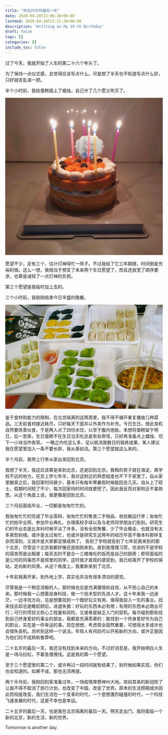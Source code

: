 ```yaml
---
title: "写在25岁的最后一天"
date: 2020-04-20T22:06:38+08:00
lastmod: 2020-04-20T23:21:30+08:00
description: "Writting on My 25-th Birthday"
draft: false
tags: []
categories: []
include_toc: false
---
```


过了今天，我就开始了人生的第二十六个年头了。

为了保持一点仪式感，总觉得应该写点什么。可是想了半天也不知道写点什么好，只好胡言乱语一把。

半个小时前，我给蛋糕插上了蜡烛，自己许了几个愿又吹灭了。

![我的生日蛋糕](./cake.jpg)

愿望不少，足有三个，估计灯神得忙一阵子。不过我给了它三年期限，时间倒是充裕的很。这么一想，我相当于预支了未来两个生日愿望了，而且还放宽了顺序要求，也算是减轻了一点灯神的负担。

第三个愿望是我临时加上去的。

三个小时前，我刚刚结束今日丰盛的晚餐。

![我的生日晚餐](./meal.jpg)

鉴于食材和能力的限制，在北京隔离的这两周里，我不得不循环重复播放几种菜品。三天前食材接近耗尽，只好每天下面并以外卖作为补充。今日生日，借此良机自然要改善伙食，于是两人点了四份水饺，以至于腹内饱胀。本想将蛋糕留于明日，后一思索，生日蛋糕不在生日当天吃总是有些奇怪，只好再准备点上蜡烛、切下一小块当作夜宵。
一晚之内吃这么多，足以抵消我数日的锻炼成果。某人建议我在愿望里加入一条不要长胖，我从善如流。第三个愿望就这么来的。

半个月前，我带上行李从家出发回到北京。

我想了半天，我这应该算是来到北京，还是回到北京。我租的房子就在海淀，离学校不远的地方。在京上学七年半，我对这附近的熟悉程度也不下于家里了。自从家里搬家之后，我回家时间甚少，基本只有每年寒暑假时候能回去几天。自从上了硕士，假期时间短了不少，每次回家待的时间就更短了。因此我反而对家附近不甚熟悉。从这个角度上说，我更像是回到北京。

三个月前面临毕业，一切都是匆匆忙忙的。

我匆匆忙忙的完成了毕业答辩，匆匆忙忙的售卖二手物品、收拾搬运行李；匆匆忙忙的拍毕业照、参加毕业典礼、办理离校手续以及与老师同学朋友们告别。研究生们的毕业总是比本科时候平淡了许多，没有全班聚餐、少了毕业晚会，也就没有太多离愁别绪。或许是太过匆忙，也或许是研究生这两年的经历毕竟不像本科那样复杂而深刻，又或许是大家都足够成熟了。
告别了学校就告别了七年前我来到的那个北京，尽管这个北京我都好像还是刚刚来到。直到我慢慢习惯，住进的不是学校的宿舍而是出租屋；每天去的不是合一三楼难吃的饭而是自己的厨房；即将面临的是公司的同事而不是班里的同学。这时我才直观的感受到，我已经离开了学校的驿站，走向新的风景。从这个角度上，我重新来到了北京。

十年前我离开家，到外地上学，其实也并没有很多漂泊的感觉。

尽管我是一个稍显消极的人，那时候也总是充满激情和自信，从不担心自己的未来。那时候我一心想着投身科技、做一个技术型的先进人才。这十年来我一边迷茫，一边寻找方向，总是想要找到一个既好玩又有用、值得我投入一生的事业。找来找去却总是瞻前顾后，进退失据：好玩的东西未必有用；有用的东西未必商业可行；可行的项目又担心工程量和风险，又或者是缺乏入门的契机。每次碰到那些找到自己终身爱好的事业的朋友，我都是充满羡慕的：能找到一个终身爱好作为自己的职业，实在是一件幸运的事。现在想想，考虑周全固然重要，可想得太多或许也会错失良机。总听到这样一个说法，年轻人有闯劲可以开拓新的方向，或许正是因为他们的不成熟和鲁莽吧。

二十五岁的最后一天，我还没有找到未来的方向。不过好消息是，我开始明白人生是一场马拉松，不着急慢慢找。这是我的第一个愿望。

至于三个愿望里的第二个，或许再过一段时间就有结果了。到时候如果实现，你们也会知道的。如果不成，那也无须再提。

两个半月前，我刚回到家准备过年，一场疫情席卷神州大地。突如其来的新冠除了让我不得不取消了旅行计划，也改变了中国、改变了世界。原本的生活预期或许因此而彻底改变。我们生活在一个变革的时代，一个思想激烈碰撞的时代，一个科技飞速发展的时代，这是不幸也是幸运。

二十五岁的最后一天，也是我在北京隔离的最后一天。明天走出门，我将面临一个新的北京，新的生活，新的世界。

Tomorrow is another day.
